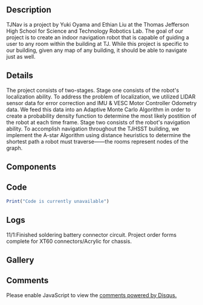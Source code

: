 
## [](#Description)Description

TJNav is a project by Yuki Oyama and Ethian Liu at the Thomas Jefferson High School for Science and Technology Robotics Lab. The goal of our project is to create an indoor navigation robot that is capable of guiding a user to any room within the building at TJ. While this project is specific to our building, given any map of any building, it should be able to navigate just as well.

## [](#Details)Details

The project consists of two-stages. Stage one consists of the robot's localization ability. To address the problem of localization, we utilized LIDAR sensor data for error correction and IMU & VESC Motor Controller Odometry data. We feed this data into an Adaptive Monte Carlo Algorithm in order to create a probability density function to determine the most likely postition of the robot at each time frame. Stage two consists of the robot's navigation ability. To accomplish navigation throughout the TJHSST building, we implement the A-star Algorithm using distance heuristics to determine the shortest path a robot must traverse——the rooms represent nodes of the graph.

## [](#Components)Components

## [](#Code)Code
```js
Print("Code is currently unavailable")
```
## [](#Logs)Logs

11/1:Finished soldering battery connector circuit. Project order forms complete for XT60 connectors/Acrylic for chassis.

## [](#Gallery)Gallery

## [](#Comments)Comments

<div id="disqus_thread"></div>
<script>
var disqus_config = function () {
this.page.url = PAGE_URL; 
this.page.identifier = PAGE_IDENTIFIER;
};
(function() { 
var d = document, s = d.createElement('script');
s.src = 'https://https-yukioyama-github-io-robot-localization.disqus.com/embed.js';
s.setAttribute('data-timestamp', +new Date());
(d.head || d.body).appendChild(s);
})();
</script>
<noscript>Please enable JavaScript to view the <a href="https://disqus.com/?ref_noscript">comments powered by Disqus.</a></noscript>
